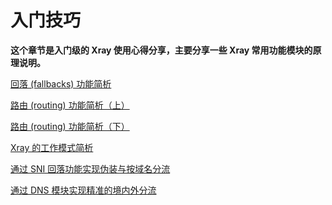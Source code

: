 # 入门技巧

**这个章节是入门级的 Xray 使用心得分享，主要分享一些 Xray
常用功能模块的原理说明。**

[回落 (fallbacks) 功能简析](./fallbacks-lv1.md)

[路由 (routing) 功能简析（上）](./routing-lv1-part1.md)

[路由 (routing) 功能简析（下）](./routing-lv1-part2.md)

[Xray 的工作模式简析](./work.md)

[通过 SNI 回落功能实现伪装与按域名分流](./fallbacks-with-sni.md)

[通过 DNS 模块实现精准的境内外分流](./routing-with-dns.md)
